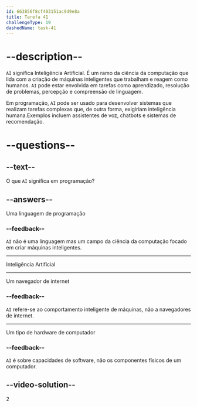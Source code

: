 ```yaml
---
id: 663856f8cf403151ac9d9e8a
title: Tarefa 41
challengeType: 19
dashedName: task-41
---
```


# --description--

`AI` significa Inteligência Artificial. É um ramo da ciência da computação que lida com a criação de máquinas inteligentes que trabalham e reagem como humanos. `AI` pode estar envolvida em tarefas como aprendizado, resolução de problemas, percepção e compreensão de linguagem.

Em programação, `AI` pode ser usado para desenvolver sistemas que realizam tarefas complexas que, de outra forma, exigiriam inteligência humana.Exemplos incluem assistentes de voz, chatbots e sistemas de recomendação.

# --questions--

## --text--

O que `AI` significa em programação?

## --answers--

Uma linguagem de programação

### --feedback--

`AI` não é uma linguagem mas um campo da ciência da computação focado em criar máquinas inteligentes.

---

Inteligência Artificial

---

Um navegador de internet

### --feedback--

`AI` refere-se ao comportamento inteligente de máquinas, não a navegadores de internet.

---

Um tipo de hardware de computador

### --feedback--

`AI` é sobre capacidades de software, não os componentes físicos de um computador.

## --video-solution--

2

